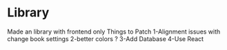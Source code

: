 # Library
Made an library with frontend only
Things to Patch
1-Alignment issues with change book settings
2-better colors ?
3-Add Database
4-Use React
